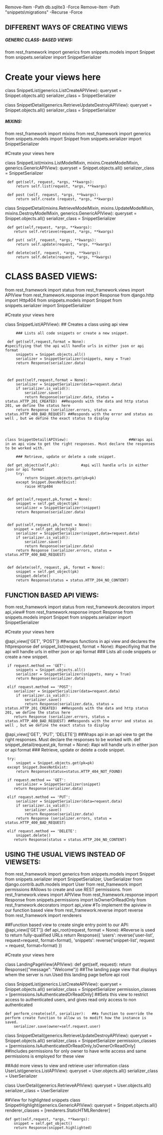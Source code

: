 
Remove-Item -Path db.sqlite3 -Force
Remove-Item -Path "snippets\migrations" -Recurse -Force


 
## DIFFERENT WAYS OF CREATING VIEWS

 
 ##### GENERIC CLASS- BASED VIEWS:

from rest_framework import generics
from snippets.models import Snippet
from snippets.serializer import SnippetSerializer

# Create your views here
class SnippetList(generics.ListCreateAPIView):
    queryset = Snippet.objects.all()
    serializer_class = SnippetSerializer

class SnippetDetail(generics.RetrieveUpdateDestroyAPIView):
    queryset  = Snippet.objects.all()
    serializer_class = SnippetSerializer



##### MIXINS:

 from rest_framework import mixins
 from rest_framework import generics
 from snippets.models import Snippet
 from snippets.serializer import SnippetSerializer


 #Create your views here

 class SnippetList(mixins.ListModelMixin, mixins.CreateModelMixin, generics.GenericAPIView):
     queryset = Snippet.objects.all()
     serializer_class = SnippetSerializer

     def get(self, request, *args, **kwargs):
         return self.list(request, *args, **kwargs)
    
     def post (self, request, *args, **kwargs):
         return self.create (request, *args, **kwargs)



 class SnippetDetail(mixins.RetrieveModelMixin, mixins.UpdateModelMixin, mixins.DestroyModelMixin, generics.GenericAPIView):
     queryset  = Snippet.objects.all()
     serializer_class = SnippetSerializer

     def get(self,request, *args, **kwargs):
        return self.retrieve(request, *args, **kwargs)
    
     def put( self, request, *args, **kwargs):
         return self.update(request, *args, **kwargs)
    
     def delete(self, request, *args, **kwargs):
         return self.delete(request, *args, **kwargs)
    



# CLASS BASED VIEWS:


 from rest_framework import status
 from rest_framework.views import APIView
 from rest_framework.response import Response
 from django.http import Http404
 from snippets.models import Snippet
 from snippets.serializer import SnippetSerializer


#Create your views here

 class SnippetList(APIView):                                          ## Creates a class using api view

         ### Lists all code snippets or create a new snippet.
    
     def get(self,request,format = None):                            #specifiying that the api will handle urls in either json or api format
         snippets = Snippet.objects.all()
         serializer = SnippetSerializer(snippets, many = True)
         return Response(serializer.data) 
    


     def post(self,request,format = None):
         serializer = SnippetSerializer(data=request.data)
         if serializer.is_valid():
             serializer.save()
             return Response(serializer.data, status = status.HTTP_201_CREATED)  ##Responds with the data and http status 201, we define the status here
         return Response (serializer.errors, status = status.HTTP_400_BAD_REQUEST) ##Responds with the error and status as well , but we define the exact status to display
        



    class SnippetDetail(APIView):                            ##Wraps api in an api view to get the right responses. Must declare the responses to be worked with.
    
         ### Retrieve, update or delete a code snippet.
       
     def get_object(self,pk):          #api will handle urls in either json or api format
         try:
             return Snippet.objects.get(pk=pk)
         except Snippet.DoesNotExist:
             raise Http404

   
     def get(self,request,pk,format = None):
         snippet = self.get_object(pk)
         serializer = SnippetSerializer(snippet)
         return Response(serializer.data)
    

     def put(self,request,pk,format = None):
        snippet = self.get_object(pk)
         serializer = SnippetSerializer(snippet,data=request.data)
         if serializer.is_valid():
             serializer.save()
             return Response(serializer.data)
         return Response (serializer.errors, status = status.HTTP_400_BAD_REQUEST)
    

     def delete(self, request, pk, format = None):
         snippet = self.get_object(pk)
         snippet.delete()
         return Response(status = status.HTTP_204_NO_CONTENT)
    

## FUNCTION BASED API VIEWS:

 from rest_framework import status
 from rest_framework.decorators import api_view#
 from rest_framework.response import Response
 from snippets.models import Snippet
 from snippets.serializer import SnippetSerializer


 #Create your views here

 @api_view(['GET', 'POST'])  ##wraps functions in api view and declares the httpresponse
 def snippet_list(request, format = None): #specifiying that the api will handle urls in either json or api format
     ### Lists all code snippets or create a new snippet.

     if request.method == 'GET':
         snippets = Snippet.objects.all()
         serializer = SnippetSerializer(snippets, many = True)
         return Response(serializer.data) 
    
     elif request.method == 'POST':
        serializer = SnippetSerializer(data=request.data)
         if serializer.is_valid():
             serializer.save()
             return Response(serializer.data, status = status.HTTP_201_CREATED)  ##Responds with the data and http status 201, we define the status here
        return Response (serializer.errors, status = status.HTTP_400_BAD_REQUEST) ##Responds with the error and status as well , but we define the exact status to display
    

 @api_view(['GET', 'PUT', 'DELETE']) ##Wraps api in an api view to get the right responses. Must declare the responses to be worked with.
 def snippet_detail(request,pk, format = None): #api will handle urls in either json or api format
     ### Retrieve, update or delete a code snippet.

     try:
         snippet = Snippet.objects.get(pk=pk)
     except Snippet.DoesNotExist:
         return Response(status=status.HTTP_404_NOT_FOUND)
    
     if request.method == 'GET':
         serializer = SnippetSerializer(snippet)
        return Response(serializer.data)
    
     elif request.method == 'PUT':
         serializer = SnippetSerializer(data=request.data)
         if serializer.is_valid():
             serializer.save()
             return Response(serializer.data)
         return Response (serializer.errors, status = status.HTTP_400_BAD_REQUEST)
    
     elif request.method == 'DELETE':
         snippet.delete()
        return Response(status = status.HTTP_204_NO_CONTENT)
    

## USING THE  USUAL VIEWS INSTEAD OF VIEWSETS:

from rest_framework import generics
from snippets.models import Snippet
from snippets.serializer import SnippetSerializer, UserSerializer
from django.contrib.auth.models import User
from rest_framework import permissions     #Allows to create and use REST permissions.
from rest_framework.views import APIView
from rest_framework.response import Response
from snippets.permissions import IsOwnerOrReadOnly
from rest_framework.decorators import api_view      #To implement the apiview in our function based view
from rest_framework.reverse import reverse   
from rest_framework import renderers


##Function based view to create single entry point to our API:
@api_view(['GET'])
def api_root(request, format = None):    #Reverse is used to return fully-qualified URLs
    return Response({
        'users': reverse('user-list', request=request, format=format),
        'snippets': reverse('snippet-list', request = request, format=format)
    })



#Create your views here

 class LandingPageView(APIView):
     def get(self, request):
         return Response({"message": "Welcome"})    ##The landing page view that displays whem the server is run.Used this landing page before api root

class SnippetList(generics.ListCreateAPIView):
    queryset = Snippet.objects.all()
    serializer_class = SnippetSerializer
    permission_classes = [permissions.IsAuthenticatedOrReadOnly]  ##Sets this view to restrict access to authenticated users, and gives read only access to non authenticated  

    def perform_create(self, serializer):   ##a function to override the perform create function to allow us to modift how the instance is saved.
        serializer.save(owner=self.request.user)

class SnippetDetail(generics.RetrieveUpdateDestroyAPIView):
    queryset  = Snippet.objects.all()
    serializer_class = SnippetSerializer
    permission_classes = [permissions.IsAuthenticatedOrReadOnly,IsOwnerOrReadOnly]   ##Includes permissions for only owner to have write access and same permissions is employed for these view 


##Add more views to view and retrieve user information
class UserList(generics.ListAPIView):
    queryset = User.objects.all()
    serializer_class = UserSerializer

class UserDetail(generics.RetrieveAPIView):
    queryset = User.objects.all()
    serializer_class = UserSerializer


##View for highlighted snippets
class SnippetHighlight(generics.GenericAPIView):
    queryset = Snippet.objects.all()
    renderer_classes = [renderers.StaticHTMLRenderer]

    def get(self,request, *args, **kwargs):
        snippet = self.get_object()
        return Response(snippet.highlighted)